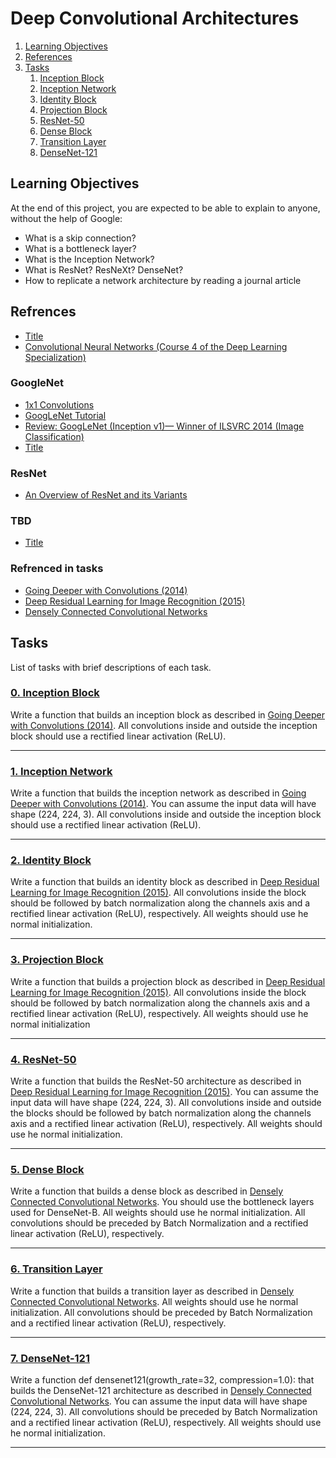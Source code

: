 # Deep Convolutional Architectures

1. [Learning Objectives](#learning-objectives)
2. [References](#references)
3. [Tasks](#tasks)
	1. [Inception Block](#0-inception-block)
	2. [Inception Network](#1-inception-network)
	3. [Identity Block](#2-identity-block)
	4. [Projection Block](#3-projection-block)
	5. [ResNet-50](#4-resnet-50)
	6. [Dense Block](#5-dense-block)
	7. [Transition Layer](#6-transition-layer)
	8. [DenseNet-121](#7-densenet-121)

## Learning Objectives
At the end of this project, you are expected to be able to explain to anyone, without the help of Google:

* What is a skip connection?
* What is a bottleneck layer?
* What is the Inception Network?
* What is ResNet? ResNeXt? DenseNet?
* How to replicate a network architecture by reading a journal article

## Refrences

* [Title](www.url.com "Title")
* [Convolutional Neural Networks (Course 4 of the Deep Learning Specialization)](https://www.youtube.com/playlist?list=PLkDaE6sCZn6Gl29AoE31iwdVwSG-KnDzF "Convolutional Neural Networks (Course 4 of the Deep Learning Specialization)")
### GoogleNet
* [1x1 Convolutions](https://www.youtube.com/watch?v=SIpcirNNGAk "1x1 Convolutions")
* [GoogLeNet Tutorial](https://www.youtube.com/watch?v=_XF7N6rp9Jw "GoogLeNet Tutorial")
* [Review: GoogLeNet (Inception v1)— Winner of ILSVRC 2014 (Image Classification)](https://medium.com/coinmonks/paper-review-of-googlenet-inception-v1-winner-of-ilsvlc-2014-image-classification-c2b3565a64e7 "Review: GoogLeNet (Inception v1)— Winner of ILSVRC 2014 (Image Classification)")
* [Title](www.url.com "Title")
### ResNet
* [An Overview of ResNet and its Variants](https://towardsdatascience.com/an-overview-of-resnet-and-its-variants-5281e2f56035 "An Overview of ResNet and its Variants")
### TBD
* [Title](www.url.com "Title")
### Refrenced in tasks
* [Going Deeper with Convolutions (2014)](https://arxiv.org/pdf/1409.4842.pdf "Going Deeper with Convolutions (2014)")
* [Deep Residual Learning for Image Recognition (2015)](https://arxiv.org/pdf/1512.03385.pdf "Deep Residual Learning for Image Recognition (2015)")
* [Densely Connected Convolutional Networks](https://arxiv.org/pdf/1608.06993.pdf "Densely Connected Convolutional Networks")

## Tasks
List of tasks with brief descriptions of each task.

### [0. Inception Block](https://github.com/BenDoschGit/holbertonschool-machine_learning/blob/main/supervised_learning/0x08-deep_cnns/0-inception_block.py "0. Inception Block")

Write a function that builds an inception block as described in [Going Deeper with Convolutions (2014)](https://arxiv.org/pdf/1409.4842.pdf). All convolutions inside and outside the inception block should use a rectified linear activation (ReLU).

---

### [1. Inception Network](https://github.com/BenDoschGit/holbertonschool-machine_learning/blob/main/supervised_learning/0x08-deep_cnns/1-inception_network.py "1. Inception Network")

Write a function that builds the inception network as described in [Going Deeper with Convolutions (2014)](https://arxiv.org/pdf/1409.4842.pdf). You can assume the input data will have shape (224, 224, 3). All convolutions inside and outside the inception block should use a rectified linear activation (ReLU).

---

### [2. Identity Block](https://github.com/BenDoschGit/holbertonschool-machine_learning/blob/main/supervised_learning/0x08-deep_cnns/2-identityblock.py "2. Identity Block")

Write a function that builds an identity block as described in [Deep Residual Learning for Image Recognition (2015)](https://arxiv.org/pdf/1512.03385.pdf). All convolutions inside the block should be followed by batch normalization along the channels axis and a rectified linear activation (ReLU), respectively. All weights should use he normal initialization.

---

### [3. Projection Block](https://github.com/BenDoschGit/holbertonschool-machine_learning/blob/main/supervised_learning/0x08-deep_cnns/3-projection_block.py "3. Projection Block")

Write a function that builds a projection block as described in [Deep Residual Learning for Image Recognition (2015)](https://arxiv.org/pdf/1512.03385.pdf). All convolutions inside the block should be followed by batch normalization along the channels axis and a rectified linear activation (ReLU), respectively. All weights should use he normal initialization

---

### [4. ResNet-50](https://github.com/BenDoschGit/holbertonschool-machine_learning/blob/main/supervised_learning/0x08-deep_cnns/4-resnet50.py "4. ResNet-50")

Write a function that builds the ResNet-50 architecture as described in [Deep Residual Learning for Image Recognition (2015)](https://arxiv.org/pdf/1512.03385.pdf). You can assume the input data will have shape (224, 224, 3). All convolutions inside and outside the blocks should be followed by batch normalization along the channels axis and a rectified linear activation (ReLU), respectively. All weights should use he normal initialization.

---

### [5. Dense Block](https://github.com/BenDoschGit/holbertonschool-machine_learning/blob/main/supervised_learning/0x08-deep_cnns/5-dense_block.py "5. Dense Block")

Write a function that builds a dense block as described in [Densely Connected Convolutional Networks](https://arxiv.org/pdf/1608.06993.pdf). You should use the bottleneck layers used for DenseNet-B. All weights should use he normal initialization. All convolutions should be preceded by Batch Normalization and a rectified linear activation (ReLU), respectively.

---

### [6. Transition Layer](https://github.com/BenDoschGit/holbertonschool-machine_learning/blob/main/supervised_learning/0x08-deep_cnns/6-transition_layer.py "6. Transition Layer")

Write a function that builds a transition layer as described in [Densely Connected Convolutional Networks](https://arxiv.org/pdf/1608.06993.pdf). All weights should use he normal initialization. All convolutions should be preceded by Batch Normalization and a rectified linear activation (ReLU), respectively.

---

### [7. DenseNet-121](https://github.com/BenDoschGit/holbertonschool-machine_learning/blob/main/supervised_learning/0x08-deep_cnns/7-densenet121.py "7. DenseNet-121")

Write a function def densenet121(growth_rate=32, compression=1.0): that builds the DenseNet-121 architecture as described in [Densely Connected Convolutional Networks](https://arxiv.org/pdf/1608.06993.pdf). You can assume the input data will have shape (224, 224, 3). All convolutions should be preceded by Batch Normalization and a rectified linear activation (ReLU), respectively. All weights should use he normal initialization.

---
